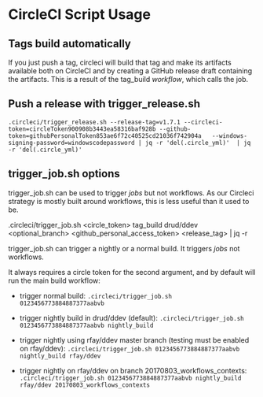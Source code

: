 # CircleCI Script Usage

## Tags build automatically

If you just push a tag, circleci will build that tag and make its artifacts available both on CircleCI and by creating a GitHub release draft containing the artifacts. This is a result of the tag_build *workflow*, which calls the job.

## Push a release with trigger_release.sh

`.circleci/trigger_release.sh --release-tag=v1.7.1 --circleci-token=circleToken900908b3443ea58316baf928b --github-token=githubPersonalToken853ae6f72c40525cd21036f742904a   --windows-signing-password=windowscodepassword | jq -r 'del(.circle_yml)'  | jq -r 'del(.circle_yml)'`

## trigger_job.sh options

trigger_job.sh can be used to trigger *jobs* but not workflows. As our Circleci strategy is mostly built around workflows, this is less useful than it used to be.

.circleci/trigger_job.sh <circle_token> tag_build drud/ddev <optional_branch> <github_personal_access_token>  <release_tag>  | jq -r

trigger_job.sh can trigger a nightly or a normal build. It triggers *jobs* not workflows.

It always requires a circle token for the second argument, and by default will run the main build workflow:

* trigger normal build:
`.circleci/trigger_job.sh 0123456773884887377aabvb `

* trigger nightly build in drud/ddev (default):
`.circleci/trigger_job.sh 0123456773884887377aabvb nightly_build`

* trigger nightly using rfay/ddev master branch (testing must be enabled on rfay/ddev):
`.circleci/trigger_job.sh 0123456773884887377aabvb nightly_build rfay/ddev`

* trigger nightly on rfay/ddev on branch 20170803_workflows_contexts:
`.circleci/trigger_job.sh 0123456773884887377aabvb nightly_build rfay/ddev 20170803_workflows_contexts`
